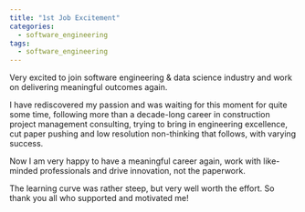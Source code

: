 ```yaml
---
title: "1st Job Excitement"
categories:
  - software_engineering
tags:
  - software_engineering
---
```

Very excited to join software engineering & data science industry and work on delivering meaningful outcomes again.

I have rediscovered my passion and was waiting for this moment for quite some time, following more than a decade-long career in construction project management consulting, trying to bring in engineering excellence, cut paper pushing and low resolution non-thinking that follows, with varying success.

Now I am very happy to have a meaningful career again, work with like-minded professionals and drive innovation, not the paperwork.

The learning curve was rather steep, but very well worth the effort. So thank you all who supported and motivated me!
